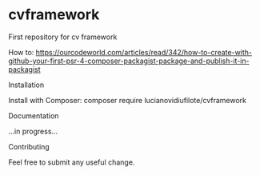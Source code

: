 # cvframework
First repository for cv framework

How to: https://ourcodeworld.com/articles/read/342/how-to-create-with-github-your-first-psr-4-composer-packagist-package-and-publish-it-in-packagist

Installation

Install with Composer: composer require lucianovidiufilote/cvframework

Documentation

...in progress...

Contributing

Feel free to submit any useful change.

